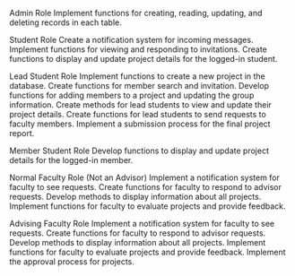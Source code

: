 Admin Role
    Implement functions for creating, reading, updating, and deleting records in each table.

Student Role
    Create a notification system for incoming messages.
    Implement functions for viewing and responding to invitations.
    Create functions to display and update project details for the logged-in student.

Lead Student Role
    Implement functions to create a new project in the database.
    Create functions for member search and invitation.
    Develop functions for adding members to a project and updating the group information.
    Create methods for lead students to view and update their project details.
    Create functions for lead students to send requests to faculty members.
    Implement a submission process for the final project report.

Member Student Role
    Develop functions to display and update project details for the logged-in member.

Normal Faculty Role (Not an Advisor)
    Implement a notification system for faculty to see requests.
    Create functions for faculty to respond to advisor requests.
    Develop methods to display information about all projects.
    Implement functions for faculty to evaluate projects and provide feedback.

Advising Faculty Role
    Implement a notification system for faculty to see requests.
    Create functions for faculty to respond to advisor requests.
    Develop methods to display information about all projects.
    Implement functions for faculty to evaluate projects and provide feedback.
    Implement the approval process for projects.
